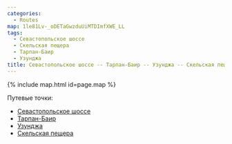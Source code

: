 ```yaml
---
categories:
  - Routes
map: 1le81Lv-_oDETaGwzduUiMTDImfXWE_LL
tags:
  - Севастопольское шоссе
  - Скельская пещера
  - Тарпан-Баир
  - Узунджа
title: Севастопольское шоссе -- Тарпан-Баир -- Узунджа -- Скельская пещера
---
```


{% include map.html id=page.map %}

Путевые точки:

- [Севастопольское шоссе](toponyms/севастопольское_шоссе.md)
- [Тарпан-Баир](toponyms/тарпан-баир.md)
- [Узунджа](toponyms/узунджа.md)
- [Скельская пещера](toponyms/скельская_пещера.md)
